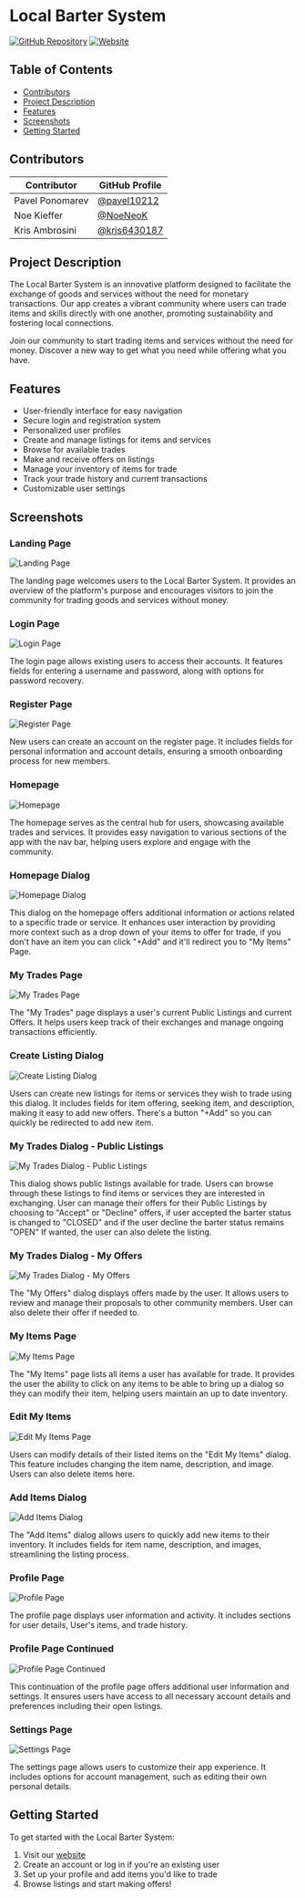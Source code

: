 # Local Barter System

[![GitHub Repository](https://img.shields.io/badge/GitHub-Repository-blue?style=flat-square&logo=github)](https://github.com/pavel10212/Local-Barter-System)
[![Website](https://img.shields.io/badge/Website-Live-green?style=flat-square&logo=vercel)](https://local-barter-system.vercel.app/)

## Table of Contents
- [Contributors](#contributors)
- [Project Description](#project-description)
- [Features](#features)
- [Screenshots](#screenshots)
- [Getting Started](#getting-started)

## Contributors

| Contributor | GitHub Profile |
|-------------|----------------|
| Pavel Ponomarev | [@pavel10212](https://github.com/pavel10212) |
| Noe Kieffer | [@NoeNeoK](https://github.com/NoeNeoK) |
| Kris Ambrosini | [@kris6430187](https://github.com/kris6430187) |

## Project Description

The Local Barter System is an innovative platform designed to facilitate the exchange of goods and services without the need for monetary transactions. Our app creates a vibrant community where users can trade items and skills directly with one another, promoting sustainability and fostering local connections.

Join our community to start trading items and services without the need for money. Discover a new way to get what you need while offering what you have.

## Features

- User-friendly interface for easy navigation
- Secure login and registration system
- Personalized user profiles
- Create and manage listings for items and services
- Browse for available trades
- Make and receive offers on listings
- Manage your inventory of items for trade
- Track your trade history and current transactions
- Customizable user settings

## Screenshots

### Landing Page
![Landing Page](/public/landingpage.png)

The landing page welcomes users to the Local Barter System. It provides an overview of the platform's purpose and encourages visitors to join the community for trading goods and services without money.

### Login Page
![Login Page](/public/login.png)

The login page allows existing users to access their accounts. It features fields for entering a username and password, along with options for password recovery.

### Register Page
![Register Page](/public/register.png)

New users can create an account on the register page. It includes fields for personal information and account details, ensuring a smooth onboarding process for new members.

### Homepage
![Homepage](/public/homepage.png)

The homepage serves as the central hub for users, showcasing available trades and services. It provides easy navigation to various sections of the app with the nav bar, helping users explore and engage with the community.

### Homepage Dialog
![Homepage Dialog](/public/homepagedialog.png)

This dialog on the homepage offers additional information or actions related to a specific trade or service. It enhances user interaction by providing more context such as a drop down of your items to offer for trade, if you don't have an item you can click "+Add" and it'll redirect you to "My Items" Page.

### My Trades Page
![My Trades Page](/public/mytrades.png)

The "My Trades" page displays a user's current Public Listings and current Offers. It helps users keep track of their exchanges and manage ongoing transactions efficiently. 

### Create Listing Dialog
![Create Listing Dialog](/public/createlistingdialog.png)

Users can create new listings for items or services they wish to trade using this dialog. It includes fields for item offering, seeking item, and description, making it easy to add new offers. There's a button "+Add" so you can quickly be redirected to add new item.

### My Trades Dialog - Public Listings
![My Trades Dialog - Public Listings](/public/publiclistingsdialog.png)

This dialog shows public listings available for trade. Users can browse through these listings to find items or services they are interested in exchanging. User can manage their offers for their Public Listings by choosing to "Accept" or "Decline" offers, if user accepted the barter status is changed to "CLOSED" and if the user decline the barter status remains "OPEN" If wanted, the user can also delete the listing.

### My Trades Dialog - My Offers
![My Trades Dialog - My Offers](/public/myoffersdialog.png)

The "My Offers" dialog displays offers made by the user. It allows users to review and manage their proposals to other community members. User can also delete their offer if needed to.

### My Items Page
![My Items Page](/public/myitems.png)

The "My Items" page lists all items a user has available for trade. It provides the user the ability to click on any items to be able to bring up a dialog so they can modify their item, helping users maintain an up to date inventory.

### Edit My Items 
![Edit My Items Page](/public/editmyitems.png)

Users can modify details of their listed items on the "Edit My Items" dialog. This feature includes changing the item name, description, and image. Users can also delete items here.

### Add Items Dialog
![Add Items Dialog](/public/additemsdialog.png)

The "Add Items" dialog allows users to quickly add new items to their inventory. It includes fields for item name, description, and images, streamlining the listing process.

### Profile Page
![Profile Page](/public/profile.png)

The profile page displays user information and activity. It includes sections for user details, User's items, and trade history.

### Profile Page Continued
![Profile Page Continued](/public/profilecont.png)

This continuation of the profile page offers additional user information and settings. It ensures users have access to all necessary account details and preferences including their open listings.

### Settings Page
![Settings Page](/public/settings.png)

The settings page allows users to customize their app experience. It includes options for account management, such as editing their own personal details.

## Getting Started

To get started with the Local Barter System:

1. Visit our [website](https://local-barter-system.vercel.app/)
2. Create an account or log in if you're an existing user
3. Set up your profile and add items you'd like to trade
4. Browse listings and start making offers!